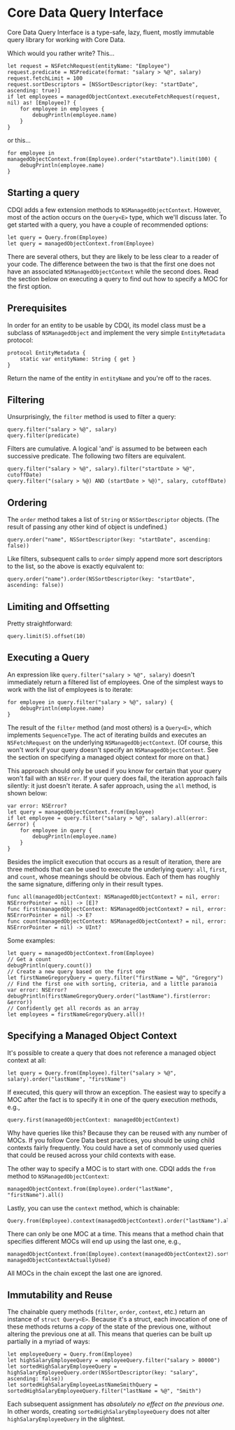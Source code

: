 # Core Data Query Interface

Core Data Query Interface is a type-safe, lazy, fluent, mostly immutable query library for working with Core Data.

Which would you rather write? This…

    let request = NSFetchRequest(entityName: "Employee")
    request.predicate = NSPredicate(format: "salary > %@", salary)
    request.fetchLimit = 100
    request.sortDescriptors = [NSSortDescriptor(key: "startDate", ascending: true)]
    if let employees = managedObjectContext.executeFetchRequest(request, nil) as! [Employee]? {
        for employee in employees {
            debugPrintln(employee.name)
        }
    }

or this…

    for employee in managedObjectContext.from(Employee).order("startDate").limit(100) {
        debugPrintln(employee.name)
    }

## Starting a query

CDQI adds a few extension methods to `NSManagedObjectContext`. However, most of the action occurs on the `Query<E>` type, which we'll discuss later. To get started with a query, you have a couple of recommended options:

    let query = Query.from(Employee)
    let query = managedObjectContext.from(Employee)

There are several others, but they are likely to be less clear to a reader of your code. The difference between the two is that the first one does not have an associated `NSManagedObjectContext` while the second does. Read the section below on executing a query to find out how to specify a MOC for the first option.

## Prerequisites

In order for an entity to be usable by CDQI, its model class must be a subclass of `NSManagedObject` and implement the very simple `EntityMetadata` protocol:

    protocol EntityMetadata {
        static var entityName: String { get }
    }

Return the name of the entity in `entityName` and you're off to the races.

## Filtering

Unsurprisingly, the `filter` method is used to filter a query:

    query.filter("salary > %@", salary)
    query.filter(predicate)

Filters are cumulative. A logical 'and' is assumed to be between each successive predicate. The following two filters are equivalent.

    query.filter("salary > %@", salary).filter("startDate > %@", cutoffDate)
    query.filter("(salary > %@) AND (startDate > %@)", salary, cutoffDate)

## Ordering

The `order` method takes a list of `String` or `NSSortDescriptor` objects. (The result of passing any other kind of object is undefined.)

    query.order("name", NSSortDescriptor(key: "startDate", ascending: false))

Like filters, subsequent calls to `order` simply append more sort descriptors to the list, so the above is exactly equivalent to:

    query.order("name").order(NSSortDescriptor(key: "startDate", ascending: false))

## Limiting and Offsetting

Pretty straightforward:

    query.limit(5).offset(10)

## Executing a Query

An expression like `query.filter("salary > %@", salary)` doesn't immediately return a filtered list of employees. One of the simplest ways to work with the list of employees is to iterate:

    for employee in query.filter("salary > %@", salary) {
        debugPrintln(employee.name)
    }

The result of the `filter` method (and most others) is a `Query<E>`, which implements `SequenceType`. The act of iterating builds and executes an `NSFetchRequest` on the underlying `NSManagedObjectContext`. (Of course, this won't work if your query doesn't specify an `NSManagedObjectContext`. See the section on specifying a managed object context for more on that.)

This approach should only be used if you know for certain that your query won't fail with an `NSError`. If your query does fail, the iteration approach fails silently: it just doesn't iterate. A safer approach, using the `all` method, is shown below:

    var error: NSError?
    let query = managedObjectContext.from(Employee)
    if let employee = query.filter("salary > %@", salary).all(error: &error) {
        for employee in query {
            debugPrintln(employee.name)
        }
    }

 Besides the implicit execution that occurs as a result of iteration, there are three methods that can be used to execute the underlying query: `all`, `first`, and `count`, whose meanings should be obvious. Each of them has roughly the same signature, differing only in their result types.

    func all(managedObjectContext: NSManagedObjectContext? = nil, error: NSErrorPointer = nil) -> [E]?
    func first(managedObjectContext: NSManagedObjectContext? = nil, error: NSErrorPointer = nil) -> E?
    func count(managedObjectContext: NSManagedObjectContext? = nil, error: NSErrorPointer = nil) -> UInt?

Some examples:

    let query = managedObjectContext.from(Employee)
    // Get a count
    debugPrintln(query.count())
    // Create a new query based on the first one
    let firstNameGregoryQuery = query.filter("firstName = %@", "Gregory")
    // Find the first one with sorting, criteria, and a little paranoia
    var error: NSError?
    debugPrintln(firstNameGregoryQuery.order("lastName").first(error: &error))
    // Confidently get all records as an array
    let employees = firstNameGregoryQuery.all()!

## Specifying a Managed Object Context

It's possible to create a query that does not reference a managed object context at all:

    let query = Query.from(Employee).filter("salary > %@", salary).order("lastName", "firstName")

If executed, this query will throw an exception. The easiest way to specify a MOC after the fact is to specify it in one of the query execution methods, e.g.,

    query.first(managedObjectContext: managedObjectContext)

Why have queries like this? Because they can be reused with any number of MOCs. If you follow Core Data best practices, you should be using child contexts fairly frequently. You could have a set of commonly used queries that could be reused across your child contexts with ease. 

The other way to specify a MOC is to start with one. CDQI adds the `from` method to `NSManagedObjectContext`:

    managedObjectContext.from(Employee).order("lastName", "firstName").all()

Lastly, you can use the `context` method, which is chainable:

    Query.from(Employee).context(managedObjectContext).order("lastName").all()

There can only be one MOC at a time. This means that a method chain that specifies different MOCs will end up using the last one, e.g.,

    managedObjectContext.from(Employee).context(managedObjectContext2).sort("lastName").first(managedObjectContext: managedObjectContextActuallyUsed)

All MOCs in the chain except the last one are ignored.

## Immutability and Reuse

The chainable query methods (`filter`, `order`, `context`, etc.) return an instance of `struct Query<E>`. Because it's a struct, each invocation of one of these methods returns a _copy_ of the state of the previous one, without altering the previous one at all. This means that queries can be built up partially in a myriad of ways:

    let employeeQuery = Query.from(Employee)
    let highSalaryEmployeeQuery = employeeQuery.filter("salary > 80000")
    let sortedHighSalaryEmployeeQuery = highSalaryEmployeeQuery.order(NSSortDescriptor(key: "salary", ascending: false))
    let sortedHighSalaryEmployeeLastNameSmithQuery = sortedHighSalaryEmployeeQuery.filter("lastName = %@", "Smith")

Each subsequent assignment has _absolutely no effect on the previous one_. In other words, creating `sortedHighSalaryEmployeeQuery` does not alter `highSalaryEmployeeQuery` in the slightest.


